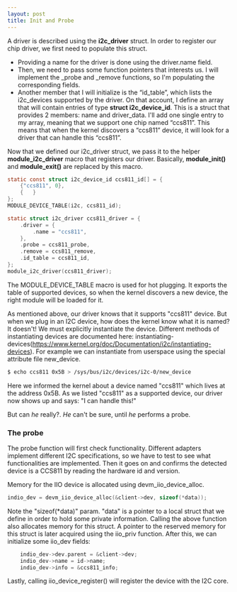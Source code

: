 ```yaml
---
layout: post
title: Init and Probe
---
```


A driver is described using the **i2c_driver** struct. In order to register our chip driver, we first need to populate this struct.

 * Providing a name for the driver is done using the driver.name field.
 * Then, we need to pass some function pointers that interests us. I will implement the _probe and _remove functions, so I'm populating the corresponding fields. 
 * Another member that I will initialize is the “id_table”, which lists the i2c_devices supported by the driver. On that account, I define an array that will contain entries of type **struct i2c_device_id**. This is a struct that provides 2 members: name and driver_data.
I'll add one single entry to my array,  meaning that we support one chip named “ccs811”. This means that when the kernel discovers a “ccs811” device, it will look for a driver that can handle this “ccs811”. 

Now that we defined our i2c_driver struct, we pass it to the helper **module_i2c_driver** macro that registers our driver. Basically, **module_init()** and **module_exit()** are replaced by this macro.

```c
static const struct i2c_device_id ccs811_id[] = {
	{"ccs811", 0},
	{	}
};
MODULE_DEVICE_TABLE(i2c, ccs811_id);

static struct i2c_driver ccs811_driver = {
	.driver = {
		.name = "ccs811",
	},
	.probe = ccs811_probe,
	.remove = ccs811_remove,
	.id_table = ccs811_id,
};
module_i2c_driver(ccs811_driver);
```

The MODULE_DEVICE_TABLE macro is used for hot plugging. It exports the table of supported devices, so when the kernel discovers a new device, the right module will be loaded for it. 

As mentioned above, our driver knows that it supports "ccs811" device. But when we plug in an I2C device, how does the kernel know what it is named? It doesn't! We must explicitly instantiate the device. Different methods of instantiating devices are documented here: instantiating-devices(https://www.kernel.org/doc/Documentation/i2c/instantiating-devices). 
For example we can instantiate from userspace using the special attribute file new_device. 

```sh
$ echo ccs811 0x5B > /sys/bus/i2c/devices/i2c-0/new_device
```
Here we informed the kernel about a device named "ccs811" which lives at the address 0x5B. As we listed "ccs811" as a supported device, our driver now shows up and says: "I can handle this!"

But can _he_ really?.
_He_ can't be sure, until _he_ performs a probe.

### The probe

The probe function will first check functionality. Different adapters implement different I2C specifications, so we have to test to see what functionalities are implemented.
Then it goes on and confirms the detected device is a CCS811 by reading the hardware id and version.

Memory for the IIO device is allocated using devm_iio_device_alloc.

```c
indio_dev = devm_iio_device_alloc(&client->dev, sizeof(*data));
```
Note the "sizeof(*data)" param. "data" is a pointer to a local struct that we define in order to hold some private information. Calling the above function also allocates memory for this struct. A pointer to the reserved memory for this struct is later acquired using the iio_priv function.
After this, we can initialize some iio_dev fields:

```c
	indio_dev->dev.parent = &client->dev;
	indio_dev->name = id->name;
	indio_dev->info = &ccs811_info;
```
Lastly, calling iio_device_register() will register the device with the I2C core.
